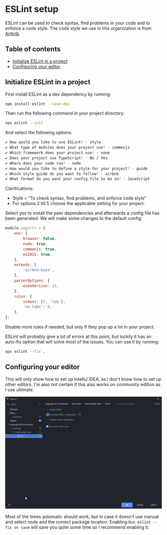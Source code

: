 # ESLint setup
ESLint can be used to check syntax, find problems in your code and to enforce a code style.
The code style we use in this organization is from [Airbnb](https://github.com/airbnb/javascript).

## Table of contents
- [Initialize ESLint in a project](#initialize-eslint-in-a-project)
- [Configuring your editor](#configuring-your-editor)


## Initialize ESLint in a project
First install ESLint as a dev dependency by running:
```bash
npm install eslint --save-dev
```

Then run the following command in your project directory:
```bash
npx eslint --init
```
And select the following options:
```bash
✔ How would you like to use ESLint? · style
✔ What type of modules does your project use? · commonjs
✔ Which framework does your project use? · none
✔ Does your project use TypeScript? · No / Yes
✔ Where does your code run? · node
✔ How would you like to define a style for your project? · guide
✔ Which style guide do you want to follow? · airbnb
✔ What format do you want your config file to be in? · JavaScript
```
Clarifications:
- Style = "To check syntax, find problems, and enforce code style"
- For options 2 till 5 choose the applicable setting for your project.

Select yes to install the peer dependencies and afterwards a config file has been generated. 
We will make some changes to the default config:
```js
module.exports = {
	env: {
		browser: false,
		node: true,
		commonjs: true,
		es2021: true,
	},
	extends: [
		'airbnb-base',
	],
	parserOptions: {
		ecmaVersion: 12,
	},
	rules: {
		indent: [2, 'tab'],
		'no-tabs': 0,
	},
};
```
Disable more rules if needed, but only if they pop up a lot in your project.

ESLint will probably give a lot of errors at this point, but luckily it has an auto-fix option that will solve most of the issues. You can use it by running:
```bash
npx eslint --fix .
```

## Configuring your editor
This will only show how to set up IntelliJ IDEA, as I don't know how to set up other editors. I'm also not certain if this also works on community edition as I use ultimate.

![](../img/eslint/idea_eslint.png "IntelliJ IDEA Ultimate settings")

Most of the times automatic should work, but in case it doesn't use manual and select node and the correct package location.
Enabling `Run eslint --fix on save` will save you quite some time so I recommend enabling it. 
